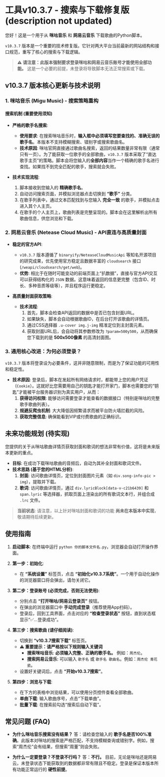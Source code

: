 # 工具v10.3.7 - 搜索与下载修复版(description not updated)

您好！这是一个用于从 **咪咕音乐** 和 **网易云音乐** 下载歌曲的Python脚本。

`v10.3.7` 版本是一个重要的技术修复版。它针对两大平台当前最新的网站结构和接口规范，重写了核心的搜索与下载逻辑。

> **⚠️ 请注意：此版本强制要求登录咪咕和网易云音乐账号才能使用全部功能。** 这是一个必要的前提，未登录将导致脚本无法正常搜索或下载。

## v10.3.7 版本核心更新与技术说明

### 1. 咪咕音乐 (Migu Music) - 搜索策略重构

#### 搜索机制 (重要使用须知)

- **严格的歌手名搜索**:
    
    - **使用要求**: 在搜索咪咕音乐时，**输入框中必须填写您要查找的、准确无误的歌手名**。本版本不支持模糊搜索、错别字或搜索歌曲名。
    - **技术原因**: 咪咕官网直接通过歌曲名搜索，返回的结果数量非常有限（通常只有一页）。为了能获取一位歌手的全部歌曲，`v10.3.7` 版本采取了“直达歌手主页”的策略。脚本会将您输入的**全部内容**当作一个精确的歌手名进行查找。如果找不到完全匹配的歌手，搜索就会失败。
- **技术实现流程**:
    
    1. 脚本接收到您输入的 **精确歌手名**。
    2. 自动访问搜索页面，并模拟浏览器点击切换到 **“歌手”** 分类。
    3. 在歌手列表中，通过文本匹配找到与您输入 **完全一致** 的歌手，并模拟点击进入其个人主页。
    4. 在歌手的个人主页上，歌曲列表是完整呈现的。脚本会在这里解析出所有歌曲信息，供您浏览和下载。

### 2. 网易云音乐 (Netease Cloud Music) - API直连与高质量封面

- **稳定的官方API**:
    
    - `v10.3.7` 版本遵循了 `binaryify/NeteaseCloudMusicApi` 等知名开源项目的研究成果，优先使用官方稳定且数据丰富的 `cloudsearch` 接口 (`/weapi/cloudsearch/get/web`)。
    - **优势**: 相比于在随时可能变动的前端页面上“扒数据”，直接与官方API交互可以获得结构化的 `JSON` 数据。这意味着返回的信息更完整（包含ID、时长、多种音质等级等），并且程序运行更稳定。
- **高质量封面获取策略**:
    
    - **技术流程**:
        1. 首先，脚本会检查API返回的数据中是否已包含封面URL。
        2. 如果缺失，脚本会自动根据歌曲ID，在后台打开该歌曲的详情页。
        3. 通过CSS选择器 `.u-cover img.j-img` 精准定位到主封面元素。
        4. 获取封面URL后，会自动将其参数修改为 `?param=500y500`，从而确保您下载到的是 **500x500像素** 的高清封面图。

### 3. 通用核心改进：为何必须登录？

`v10.3.7` 版本将登录设为必要条件，这并非随意限制，而是为了保证功能的可用性和稳定性。

- **技术原因**: 登录后，脚本在发起所有网络请求时，都能带上您的用户凭证（`Cookie`）。这就好比您需要用自己的钥匙才能打开家门，脚本也需要您的“钥匙”才能被平台服务器识别为真实用户，从而：
    1. **获得访问权限**: 能够访问需要登录才能查看的数据接口（特别是咪咕的完整歌手歌曲列表）。
    2. **规避反爬虫机制**: 大大降低因频繁请求而被平台防火墙拦截的风险。
    3. **获取完整信息**: 确保能看到VIP或付费歌曲的正确标识。

## 未来功能规划 (待实现)

您提供的关于从咪咕歌曲详情页获取封面和歌词的想法非常有价值，这将是未来版本更新的重点。

- **目标**: 在成功下载咪咕歌曲的音频后，自动为其补全封面和歌词文件。
- **技术思路 (基于您的HTML分析)**:
    1. **封面**: 访问歌曲详情页，定位到封面图片元素（如 `div.song-info-pic > img`），提取并下载。
    2. **歌词**: 访问歌曲详情页，通过 `div.lyricBlock[data-v-c21b6439]` 和 `span.lyric` 等选择器，抓取页面上渲染出的所有歌词文本行，并组合成 `.lrc` 文件。

> **当前状态**: 请注意，以上针对咪咕封面和歌词的功能 **尚未在本版本中实现**，敬请期待后续更新。

## 使用指南

1. **启动脚本**: 在终端中运行 `python 你的脚本文件名.py`，浏览器会自动打开操作界面。
    
2. **第一步：初始化**:
    
    - 在 **“系统设置”** 标签页，点击 **“初始化v10.3.7系统”**。一个用于自动化操作的浏览器窗口将会弹出，请勿关闭它。
3. **第二步：登录账号 (必须完成，否则无法使用)**:
    
    - 分别点击 **“打开咪咕/网易云登录页”** 按钮。
    - 在弹出的浏览器窗口中 **手动完成登录**（推荐使用App扫码）。
    - 登录后，回到工具界面，点击对应的 **“检查登录状态”** 按钮，直到状态框显示“✅...登录成功”。
4. **第三步：搜索歌曲 (请仔细阅读)**:
    
    - 切换到 **“v10.3.7搜索下载”** 标签页。
    - **⚠️ 重要提示：请严格按以下规则输入关键词**
        - **搜索咪咕音乐**: **必须输入完整、正确的歌手名。** 例如：`周杰伦`。
        - **搜索网易云音乐**: 可以输入 `歌手名` 或 `歌手名 歌曲名`。例如：`周杰伦 青花瓷`。
    - 设置好关键词后，点击 **“开始v10.3.7搜索”**。
5. **第四步：浏览与下载**:
    
    - 在下方的表格中浏览结果，可以使用分页控件查看全部歌曲。
    - **单曲下载**: 输入歌曲序号，点击“下载单曲”。
    - **批量下载**: 在搜索前勾选“搜索后自动下载”。

## 常见问题 (FAQ)

- **为什么咪咕音乐搜索没有结果？** 答：请检查您输入的 **歌手名是否100%准确**。此版本对咪咕的搜索是严格匹配，不支持模糊查询或错别字。例如，搜索“周杰伦”会有结果，但搜索“周董”则会失败。
    
- **为什么一定要登录？不登录不行吗？** 答：**不行。** 目前，无论是咪咕还是网易云，未登录状态下能获取到的数据都非常有限且不稳定。登录是保证本版本所有功能正常运行的 **硬性前提**。
